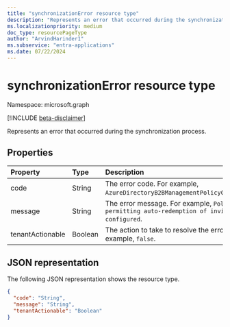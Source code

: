 ```yaml
---
title: "synchronizationError resource type"
description: "Represents an error that occurred during the synchronization process."
ms.localizationpriority: medium
doc_type: resourcePageType
author: "ArvindHarinder1"
ms.subservice: "entra-applications"
ms.date: 07/22/2024
---
```


# synchronizationError resource type

Namespace: microsoft.graph

[!INCLUDE [beta-disclaimer](../../includes/beta-disclaimer.md)]

Represents an error that occurred during the synchronization process.

## Properties

<!-- Add descriptions for the properties. Fill in the examples. -->
| Property       | Type    |Description|
|:---------------|:--------|:----------|
|code|String| The error code. For example, `AzureDirectoryB2BManagementPolicyCheckFailure`. |
|message|String| The error message. For example, `Policy permitting auto-redemption of invitations not configured`.  |
|tenantActionable|Boolean| The action to take to resolve the error. For example, `false`.|

## JSON representation

The following JSON representation shows the resource type.

<!-- {
  "blockType": "resource",
  "optionalProperties": [

  ],
  "@odata.type": "microsoft.graph.synchronizationError"
}-->

```json
{
  "code": "String",
  "message": "String",
  "tenantActionable": "Boolean"
}

```

<!-- uuid: 8fcb5dbc-d5aa-4681-8e31-b001d5168d79
2015-10-25 14:57:30 UTC -->
<!--
{
  "type": "#page.annotation",
  "description": "synchronizationError resource",
  "keywords": "",
  "section": "documentation",
  "tocPath": "",
  "suppressions": []
}
-->


